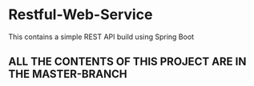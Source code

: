 # Restful-Web-Service
This contains a simple REST API build using Spring Boot
## ALL THE CONTENTS OF THIS PROJECT ARE IN THE MASTER-BRANCH
